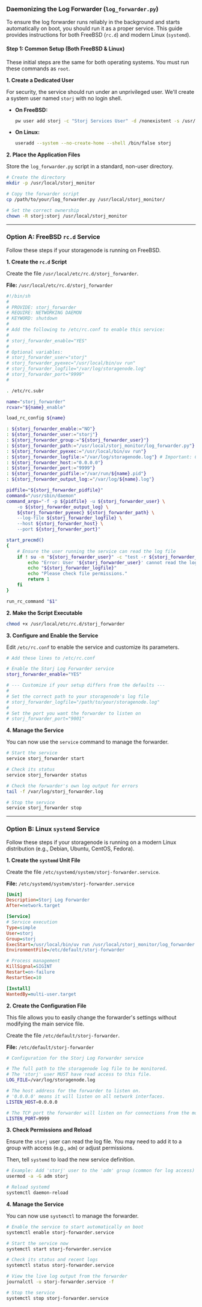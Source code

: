 ### Daemonizing the Log Forwarder (`log_forwarder.py`)

To ensure the log forwarder runs reliably in the background and starts automatically on boot, you should run it as a proper service. This guide provides instructions for both FreeBSD (`rc.d`) and modern Linux (`systemd`).

#### Step 1: Common Setup (Both FreeBSD & Linux)

These initial steps are the same for both operating systems. You must run these commands as `root`.

**1. Create a Dedicated User**

For security, the service should run under an unprivileged user. We'll create a system user named `storj` with no login shell.

*   **On FreeBSD:**
    ```bash
    pw user add storj -c "Storj Services User" -d /nonexistent -s /usr/sbin/nologin
    ```
*   **On Linux:**
    ```bash
    useradd --system --no-create-home --shell /bin/false storj
    ```

**2. Place the Application Files**

Store the `log_forwarder.py` script in a standard, non-user directory.

```bash
# Create the directory
mkdir -p /usr/local/storj_monitor

# Copy the forwarder script
cp /path/to/your/log_forwarder.py /usr/local/storj_monitor/

# Set the correct ownership
chown -R storj:storj /usr/local/storj_monitor
```

---

### Option A: FreeBSD `rc.d` Service

Follow these steps if your storagenode is running on FreeBSD.

**1. Create the `rc.d` Script**

Create the file `/usr/local/etc/rc.d/storj_forwarder`.

**File:** `/usr/local/etc/rc.d/storj_forwarder`
```sh
#!/bin/sh
#
# PROVIDE: storj_forwarder
# REQUIRE: NETWORKING DAEMON
# KEYWORD: shutdown
#
# Add the following to /etc/rc.conf to enable this service:
#
# storj_forwarder_enable="YES"
#
# Optional variables:
# storj_forwarder_user="storj"
# storj_forwarder_pyexec="/usr/local/bin/uv run"
# storj_forwarder_logfile="/var/log/storagenode.log"
# storj_forwarder_port="9999"
#

. /etc/rc.subr

name="storj_forwarder"
rcvar="${name}_enable"

load_rc_config ${name}

: ${storj_forwarder_enable:="NO"}
: ${storj_forwarder_user:="storj"}
: ${storj_forwarder_group:="${storj_forwarder_user}"}
: ${storj_forwarder_path:="/usr/local/storj_monitor/log_forwarder.py"}
: ${storj_forwarder_pyexec:="/usr/local/bin/uv run"}
: ${storj_forwarder_logfile:="/var/log/storagenode.log"} # Important: Check this path!
: ${storj_forwarder_host:="0.0.0.0"}
: ${storj_forwarder_port:="9999"}
: ${storj_forwarder_pidfile:="/var/run/${name}.pid"}
: ${storj_forwarder_output_log:="/var/log/${name}.log"}

pidfile="${storj_forwarder_pidfile}"
command="/usr/sbin/daemon"
command_args="-f -p ${pidfile} -u ${storj_forwarder_user} \
    -o ${storj_forwarder_output_log} \
    ${storj_forwarder_pyexec} ${storj_forwarder_path} \
    --log-file ${storj_forwarder_logfile} \
    --host ${storj_forwarder_host} \
    --port ${storj_forwarder_port}"

start_precmd()
{
    # Ensure the user running the service can read the log file
    if ! su -m "${storj_forwarder_user}" -c "test -r ${storj_forwarder_logfile}"; then
        echo "Error: User '${storj_forwarder_user}' cannot read the log file:"
        echo "${storj_forwarder_logfile}"
        echo "Please check file permissions."
        return 1
    fi
}

run_rc_command "$1"
```

**2. Make the Script Executable**
```bash
chmod +x /usr/local/etc/rc.d/storj_forwarder
```

**3. Configure and Enable the Service**

Edit `/etc/rc.conf` to enable the service and customize its parameters.

```sh
# Add these lines to /etc/rc.conf

# Enable the Storj Log Forwarder service
storj_forwarder_enable="YES"

# --- Customize if your setup differs from the defaults ---
#
# Set the correct path to your storagenode's log file
# storj_forwarder_logfile="/path/to/your/storagenode.log"
#
# Set the port you want the forwarder to listen on
# storj_forwarder_port="9001"
```

**4. Manage the Service**

You can now use the `service` command to manage the forwarder.
```bash
# Start the service
service storj_forwarder start

# Check its status
service storj_forwarder status

# Check the forwarder's own log output for errors
tail -f /var/log/storj_forwarder.log

# Stop the service
service storj_forwarder stop
```

---

### Option B: Linux `systemd` Service

Follow these steps if your storagenode is running on a modern Linux distribution (e.g., Debian, Ubuntu, CentOS, Fedora).

**1. Create the `systemd` Unit File**

Create the file `/etc/systemd/system/storj-forwarder.service`.

**File:** `/etc/systemd/system/storj-forwarder.service`
```ini
[Unit]
Description=Storj Log Forwarder
After=network.target

[Service]
# Service execution
Type=simple
User=storj
Group=storj
ExecStart=/usr/local/bin/uv run /usr/local/storj_monitor/log_forwarder.py --log-file ${LOG_FILE} --host ${LISTEN_HOST} --port ${LISTEN_PORT}
EnvironmentFile=/etc/default/storj-forwarder

# Process management
KillSignal=SIGINT
Restart=on-failure
RestartSec=10

[Install]
WantedBy=multi-user.target
```

**2. Create the Configuration File**

This file allows you to easily change the forwarder's settings without modifying the main service file.

Create the file `/etc/default/storj-forwarder`.

**File:** `/etc/default/storj-forwarder`
```sh
# Configuration for the Storj Log Forwarder service

# The full path to the storagenode log file to be monitored.
# The 'storj' user MUST have read access to this file.
LOG_FILE=/var/log/storagenode.log

# The host address for the forwarder to listen on.
# '0.0.0.0' means it will listen on all network interfaces.
LISTEN_HOST=0.0.0.0

# The TCP port the forwarder will listen on for connections from the monitor.
LISTEN_PORT=9999
```

**3. Check Permissions and Reload**

Ensure the `storj` user can read the log file. You may need to add it to a group with access (e.g., `adm`) or adjust permissions.

Then, tell `systemd` to load the new service definition.
```bash
# Example: Add 'storj' user to the 'adm' group (common for log access)
usermod -a -G adm storj

# Reload systemd
systemctl daemon-reload
```

**4. Manage the Service**

You can now use `systemctl` to manage the forwarder.

```bash
# Enable the service to start automatically on boot
systemctl enable storj-forwarder.service

# Start the service now
systemctl start storj-forwarder.service

# Check its status and recent logs
systemctl status storj-forwarder.service

# View the live log output from the forwarder
journalctl -u storj-forwarder.service -f

# Stop the service
systemctl stop storj-forwarder.service
```
